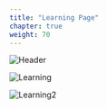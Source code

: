 ```yaml
---
title: "Learning Page"
chapter: true
weight: 70
---
```


![Header](/images/Learning.jpg)

![Learning](/images/Learning.PNG)

![Learning2](/images/Learning2.PNG)